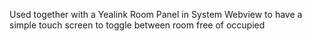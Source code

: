 Used together with a Yealink Room Panel in System Webview to have a simple touch screen to toggle between room free of occupied
